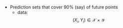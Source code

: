 - Prediction sets that cover 90% (say) of future points
	- data: $$(X_i, Y_i)\in\mathcal{X}\times\mathcal{Y}$$